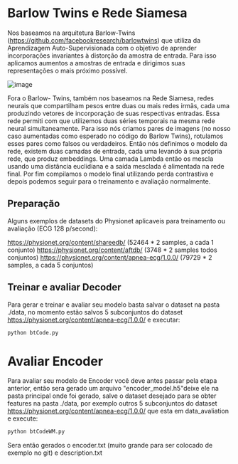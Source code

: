 # Barlow Twins e Rede Siamesa

 Nos baseamos na arquitetura Barlow-Twins (https://github.com/facebookresearch/barlowtwins) que utiliza da Aprendizagem Auto-Supervisionada com o objetivo de aprender incorporações invariantes à distorção da amostra de entrada. Para isso aplicamos aumentos a amostras de entrada e dirigimos suas representações o mais próximo possível. 
 
 ![image](https://user-images.githubusercontent.com/60801559/230993543-0fdb7872-cc76-40af-94b1-e343cc4becfe.png)

  Fora o Barlow- Twins, também nos baseamos na Rede Siamesa, redes neurais que compartilham pesos entre duas ou mais redes irmãs, cada uma produzindo vetores de incorporação de suas respectivas entradas. Essa rede permiti com que utilizemos duas séries temporais na mesma rede neural simultaneamente.
 Para isso nós criamos pares de imagens (no nosso caso aumentadas como esperado no código do Barlow Twins), rotulamos esses pares como falsos ou verdadeiros. Então nós definimos o modelo da rede, existem duas camadas de entrada, cada uma levando à sua própria rede, que produz embeddings. Uma camada Lambda então os mescla usando uma distância euclidiana e a saída mesclada é alimentada na rede final. Por fim compilamos o modelo final utilizando perda contrastiva e depois podemos seguir para o treinamento e avaliação normalmente. 
 

## Preparação 
Alguns exemplos de datasets do Physionet aplicaveis para treinamento ou avaliação (ECG 128 p/second):

https://physionet.org/content/shareedb/ (52464 * 2 samples, a cada 1 conjunto)
https://physionet.org/content/aftdb/ (3748 * 2 samples todos conjuntos)
https://physionet.org/content/apnea-ecg/1.0.0/ (79729 * 2 samples, a cada 5 conjuntos) 

## Treinar e avaliar Decoder

Para gerar e treinar e avaliar seu modelo basta salvar o dataset na pasta ./data, no momento estão salvos 5 subconjuntos do dataset https://physionet.org/content/apnea-ecg/1.0.0/ e executar:

```bash
python btCode.py
``` 

# Avaliar Encoder

Para avaliar seu modelo de Encoder você deve antes passar pela etapa anterior, então sera gerado um arquivo "encoder_model.h5"deixe ele na pasta principal onde foi gerado, salve o dataset desejado para se obter features na pasta ./data, por exemplo outros 5 subconjuntos do dataset https://physionet.org/content/apnea-ecg/1.0.0/ que esta em data_avaliation e execute:


```bash
python btCodeWM.py 
``` 

Sera então gerados o encoder.txt (muito grande para ser colocado de exemplo no git) e description.txt
